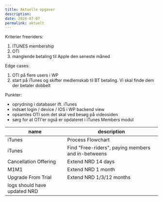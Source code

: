 ```yaml
---
title: Aktuelle opgaver
description: 
date: 2024-07-07
permalink: aktuelt
---
```

Kriterier freeriders:
1. ITUNES membership
2. OTI
3. manglende betaling til Apple den seneste måned
 
Edge cases: 
1. OTI på flere users i WP
2. start på iTunes og skifter medlemskab til BT betaling. Vi skal finde dem der betaler dobbelt
 
Punkter: 
* oprydning i databaser ift. iTunes
* indsæt login / device / IOS i WP backend view
* opsamles OTI som det skal ved besøg på videosiden
* sørg for at OTI'er også er opdateret i iTunes Members modul

|name     |  description   |
| --- | --- |
| iTunes | Process Flowchart |
| iTunes | Find "Free-riders", paying members and in-betweens |
| Cancellation Offering | Extend NRD 14 days |
| M1M1 | Extend NRD 1 month |
| Upgrade From Trial | Extend NRD 1/3/12 months |
| logs should have updated NRD | |
 
 
